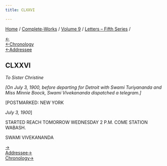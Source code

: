 ```yaml
---
title: CLXXVI

---
```

<div>

[Home](../../../index.htm) / [Complete-Works](../../complete_works.htm)
/ [Volume 9](../volume_9_contents.htm) / [Letters – Fifth
Series](letters_fifth_series_contents.htm) /

[←](175_mrs_hansbrough.htm)  
[←Chronology](../../volume_6/epistles_second_series/160_nivedita.htm)  
[←Addressee](174_christina.htm)

## CLXXVI

*To Sister Christine*

*\[On July 3, 1900, before departing for Detroit with Swami Turiyananda
and Miss Minnie Boock, Swami Vivekananda dispatched a telegram.\]*

\[POSTMARKED: NEW YORK

*July 3, 1900*\]

STARTED REACH TOMORROW WEDNESDAY 2 P.M. COME STATION WABASH.

SWAMI VIVEKANANDA

[→](177_mrs_hansbrough.htm)  
[Addressee→](179_christina.htm)  
[Chronology→](177_mrs_hansbrough.htm)

</div>
